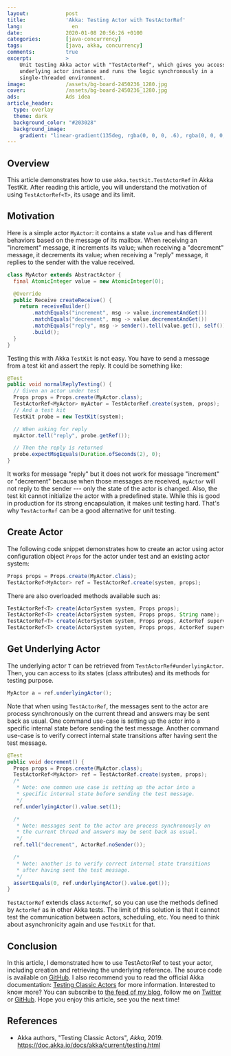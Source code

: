 ```yaml
---
layout:            post
title:             'Akka: Testing Actor with TestActorRef'
lang:                en
date:              2020-01-08 20:56:26 +0100
categories:        [java-concurrency]
tags:              [java, akka, concurrency]
comments:          true
excerpt:           >
    Unit testing Akka actor with "TestActorRef", which gives you access to
    underlying actor instance and runs the logic synchronously in a
    single-threaded environment.
image:             /assets/bg-board-2450236_1280.jpg
cover:             /assets/bg-board-2450236_1280.jpg
ads:               Ads idea
article_header:
  type: overlay
  theme: dark
  background_color: "#203028"
  background_image:
    gradient: "linear-gradient(135deg, rgba(0, 0, 0, .6), rgba(0, 0, 0, .4))"
---
```


## Overview

This article demonstrates how to use `akka.testkit.TestActorRef` in Akka TestKit.
After reading this article, you will understand the motivation of using
`TestActorRef<T>`, its usage and its limit.

## Motivation

Here is a simple actor `MyActor`: it contains a state `value` and has different
behaviors based on the message of its mailbox. When receiving an "increment"
message, it increments its value; when receiving a "decrement" message, it
decrements its value; when receiving a "reply" message, it replies to the
sender with the value received.

```java
class MyActor extends AbstractActor {
  final AtomicInteger value = new AtomicInteger(0);

  @Override
  public Receive createReceive() {
    return receiveBuilder()
        .matchEquals("increment", msg -> value.incrementAndGet())
        .matchEquals("decrement", msg -> value.decrementAndGet())
        .matchEquals("reply", msg -> sender().tell(value.get(), self()))
        .build();
  }
}
```

Testing this with Akka `TestKit` is not easy. You have to send a message from a
test kit and assert the reply. It could be something like:

```java
@Test
public void normalReplyTesting() {
  // Given an actor under test
  Props props = Props.create(MyActor.class);
  TestActorRef<MyActor> myActor = TestActorRef.create(system, props);
  // And a test kit
  TestKit probe = new TestKit(system);

  // When asking for reply
  myActor.tell("reply", probe.getRef());

  // Then the reply is returned
  probe.expectMsgEquals(Duration.ofSeconds(2), 0);
}
```

It works for message "reply" but it does not work for message "increment" or
"decrement" because when those messages are received, `myActor` will not reply
to the sender --- only the state of the actor is changed. Also, the test kit
cannot initialize the actor with a predefined state. While this is good in
production for its strong encapsulation, it makes unit testing hard. That's why
`TestActorRef` can be a good alternative for unit testing.

## Create Actor

The following code snippet demonstrates how to create
an actor using actor configuration object `Props` for the actor under
test and an existing actor system:

```java
Props props = Props.create(MyActor.class);
TestActorRef<MyActor> ref = TestActorRef.create(system, props);
```

There are also overloaded methods available such as:

```java
TestActorRef<T> create(ActorSystem system, Props props);
TestActorRef<T> create(ActorSystem system, Props props, String name);
TestActorRef<T> create(ActorSystem system, Props props, ActorRef supervisor);
TestActorRef<T> create(ActorSystem system, Props props, ActorRef supervisor, String name);
```

## Get Underlying Actor

The underlying actor `T` can be retrieved from `TestActorRef#underlyingActor`.
Then, you can access to its states (class attributes) and its methods for
testing purpose.

```java
MyActor a = ref.underlyingActor();
```

Note that when using `TestActorRef`, the messages sent to the actor are
process synchronously on the current thread and answers may be sent back as
usual. One command use-case is setting up the actor into a specific internal
state before sending the test message. Another command use-case is to verify
correct internal state transitions after having sent the test message.

```java
@Test
public void decrement() {
  Props props = Props.create(MyActor.class);
  TestActorRef<MyActor> ref = TestActorRef.create(system, props);
  /*
   * Note: one common use case is setting up the actor into a
   * specific internal state before sending the test message.
   */
  ref.underlyingActor().value.set(1);

  /*
   * Note: messages sent to the actor are process synchronously on
   * the current thread and answers may be sent back as usual.
   */
  ref.tell("decrement", ActorRef.noSender());

  /*
   * Note: another is to verify correct internal state transitions
   * after having sent the test message.
   */
  assertEquals(0, ref.underlyingActor().value.get());
}
```

`TestActorRef` extends class `ActorRef`, so you can use the methods defined by
`ActorRef` as in other Akka tests. The limit of this solution is that it cannot
test the communication between actors, scheduling, etc. You need to think about
asynchronicity again and use `TestKit` for that.

## Conclusion

In this article, I demonstrated how to use TestActorRef to test your actor,
including creation and retrieving the underlying reference. The source code is
available on
[GitHub](https://github.com/mincong-h/java-examples/blob/blog/2020-01-08-TestActorRef/akka/src/test/java/io/mincongh/akka/TestActorRefTest.java).
I also recommend you to read the official Akka documentation: [Testing Classic
Actors](https://doc.akka.io/docs/akka/current/testing.html) for more
information. Interested to know more? You can subscribe to [the feed of my blog](/feed.xml), follow me
on [Twitter](https://twitter.com/mincong_h) or
[GitHub](https://github.com/mincong-h/). Hope you enjoy this article, see you the next time!

## References

- Akka authors, "Testing Classic Actors", _Akka_, 2019.
  <https://doc.akka.io/docs/akka/current/testing.html>
